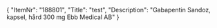 {
  "ItemNr": "188801",
  "Title": "test",
  "Description": "Gabapentin Sandoz, kapsel, hård 300 mg Ebb Medical AB"
}